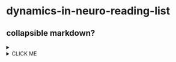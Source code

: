 # dynamics-in-neuro-reading-list

## collapsible markdown?

<details>
  <summary><details>
  <summary>CLICK ME</summary></summary>
<p>

#### yes, even hidden code blocks!

```python
print("hello world!")
```

</p>
</details>
